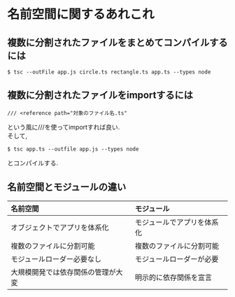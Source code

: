 # 名前空間に関するあれこれ

## 複数に分割されたファイルをまとめてコンパイルするには
```
$ tsc --outFile app.js circle.ts rectangle.ts app.ts --types node
```

## 複数に分割されたファイルをimportするには
```
/// <reference path="対象のファイル名.ts"
```
という風に///を使ってimportすれば良い.  
そして,
```
$ tsc app.ts --outfile app.js --types node
```
とコンパイルする.

## 名前空間とモジュールの違い
|名前空間|モジュール|
|:---|:---|
|オブジェクトでアプリを体系化|モジュールでアプリを体系化|
|複数のファイルに分割可能|複数のファイルに分割可能|
|モジュールローダー必要なし|モジュールローダーが必要|
|大規模開発では依存関係の管理が大変|明示的に依存関係を宣言|
